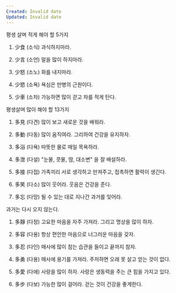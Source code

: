 ```yaml
---
Created: Invalid date
Updated: Invalid date
---
```

평생 살며 적게 해야 할 5가지

  

1. 少食 (소식) 과식하지마라.

  

1. 少言 (소언) 말을 많이 하지마라.

  

1. 少怒 (소노) 화를 내지마라.

  

1. 少慾 (소욕) 욕심은 만병의 근원이다.

  

1. 少車 (소차) 가능하면 많이 걷고 차를 적게 탄다.

  

평생살며 많이 해야 할 13가지

  

1. 多見 (다견) 많이 보고 새로운 것을 배워라.

  

1. 多動 (다동) 많이 움직여라. 그리하여 건강을 유지하자.

  

1. 多浴 (다욕) 따뜻한 물로 매일 목욕하라.

  

1. 多泄 (다설) "눈물, 콧물, 땀, 대소변" 을 잘 배설하라.

  

1. 多接 (다접) 가족끼리 서로 생각하고 만져주고, 접촉하면 활력이 생긴다.

  

1. 多笑 (다소) 많이 웃어라. 웃음은 건강을 준다.

  

1. 多忘 (다망) 될 수 있는 대로 지나간 과거를 잊어라.

과거는 다시 오지 않는다.

  

1. 多靜 (다정) 고요한 마음을 자주 가져라. 그리고 명상을 많이 하자.

  

1. 多容 (다용) 항상 편안한 마음으로 너그러운 마음을 갖자.

  

1. 多忍 (다인) 매사에 많이 참는 습관을 들이고 끝까지 참자.

  

1. 多勇 (다용) 매사에 용기를 가져라. 주저하면 오래 못 살고 얻는 것이 없다.

  

1. 多愛 (다애) 사랑을 많이 하자. 사랑은 생동력을 주는 큰 힘을 가지고 있다.

  

1. 多步 (다보) 가능한 많이 걸어라. 걷는 것이 건강을 좋게한다.